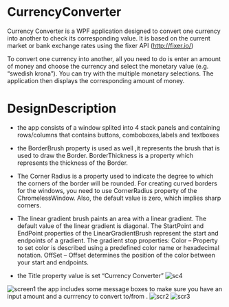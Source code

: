 # CurrencyConverter
Currency Converter is a WPF application designed to convert one currency into another to check its corresponding value. 
It is based on the current market or bank exchange rates using the fixer API (http://fixer.io/)

To convert one currency into another, all you need to do is enter an amount of money  and choose the currency and select the monetary value (e.g. “swedish krona”).
You can try with the multiple monetary selections. The application then displays the corresponding amount of money.
# DesignDescription
* the app consists of a window splited into 4 stack panels and containing rows/columns
that contains buttons, comboboxes,labels and textboxes
* the BorderBrush property is used as well ,it represents the brush that is used to draw the Border. BorderThickness is a property which represents the thickness of the Border.

* The Corner Radius is a property used to indicate the degree to which the corners of the border will be rounded. For creating curved borders for the windows, you need to use CornerRadius property of the ChromelessWindow. Also, the default value is zero, which implies sharp corners.

* The linear gradient brush paints an area with a linear gradient. The default value of the linear gradient is diagonal. The StartPoint and EndPoint properties of the LinearGradientBrush represent the start and endpoints of a gradient.
The gradient stop properties:
 Color – Property to set color is described using a predefined color name or hexadecimal notation.
 OffSet – Offset determines the position of the color between your start and endpoints.

* the Title property value is set “Currency Converter” 
![sc4](https://user-images.githubusercontent.com/48763401/128333897-6a649408-3dd0-4dd3-8c42-50c928bb53d3.PNG)

![screen1](https://user-images.githubusercontent.com/48763401/128332040-84660c40-286a-42d7-821d-ce2b890091eb.PNG)
the app includes some message boxes to make sure you have an input amount and a currrency to convert to/from .
![scr2](https://user-images.githubusercontent.com/48763401/128332555-57f07d2d-83e0-442a-adbc-ea612195fd39.PNG)
![scr3](https://user-images.githubusercontent.com/48763401/128332584-a6938036-9f61-4d11-a625-f1dc5dccaeb9.PNG)
